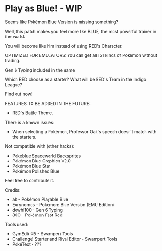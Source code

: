 # Play as Blue! - WIP
Seems like Pokémon Blue Version is missing something?

Well, this patch makes you feel more like BLUE, the most powerful trainer in the world.

You will become like him instead of using RED's Character.

OPTIMIZED FOR EMULATORS: You can get all 151 kinds of Pokémon without trading.

Gen 6 Typing included in the game

Which RED choose as a starter? What will be RED's Team in the Indigo League?

Find out now!

FEATURES TO BE ADDED IN THE FUTURE:
- RED's Battle Theme.

There is a known issues:
- When selecting a Pokémon, Professor Oak's speech doesn’t match with the starters.

Not compatible with (other hacks):
- Pokeblue Spaceworld Backsprites 
- Pokémon Blue Graphics V2.0
- Pokémon Blue Star
- Pokémon Polished Blue

Feel free to contribute it.

Credits:
- alt - Pokémon Playable Blue
- Eurynomos - Pokemon: Blue Version (EMU Edition)
- dewhi100 - Gen 6 Typing
- 80C - Pokémon Fast Red

Tools used:
- GymEdit GB - Swampert Tools
- Challenge! Starter and Rival Editor - Swampert Tools
- PokéText - ???
